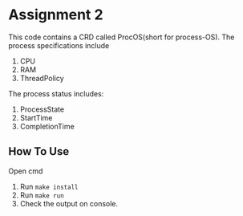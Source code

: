 # Assignment 2
This code contains a CRD called ProcOS(short for process-OS).
The process specifications include
1. CPU
2. RAM
3. ThreadPolicy

The process status includes:
1. ProcessState
2. StartTime
3. CompletionTime

## How To Use
Open cmd
1. Run ```make install```
2. Run ```make run```
3. Check the output on console.